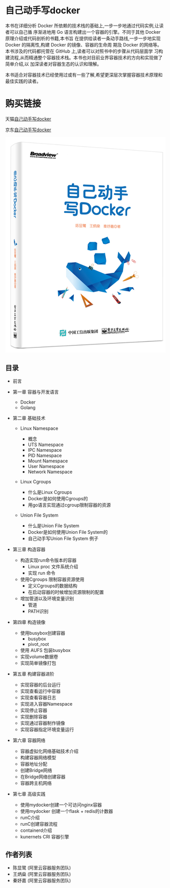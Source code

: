 # 自己动手写docker
  本书在详细分析 Docker 所依赖的技术栈的基础上,一步一步地通过代码实例,让读者可以自己循 序渐进地用 Go 语言构建出一个容器的引擎。不同于其他 Docker 原理介绍或代码剖析的书籍,本书旨 在提供给读者一条动手路线,一步一步地实现 Docker 的隔离性,构建 Docker 的镜像、容器的生命周 期及 Docker 的网络等。本书涉及的代码都托管在 GitHub 上,读者可以对照书中的步骤从代码层面学 习构建流程,从而精通整个容器技术栈。本书也对目前业界容器技术的方向和实现做了简单介绍,以 加深读者对容器生态的认识和理解。

  本书适合对容器技术已经使用过或有一些了解,希望更深层次掌握容器技术原理和最佳实践的读者。

# 购买链接
天猫[自己动手写docker](https://detail.tmall.com/item.htm?spm=a230r.1.14.27.L5ZqXQ&id=553996951094&ns=1&abbucket=15)

京东[自己动手写docker](https://item.jd.com/12109237.html)

![_Docker_01_](book-pic.jpg)

## 目录
- 前言

- 第一章 容器与开发语言
	- Docker
	- Golang

- 第二章 基础技术
	- Linux Namespace
  		- 概念
  		- UTS Namespace
  		- IPC Namespace
  		- PID Namespace
  		- Mount Namespace
  		- User Namespace
  		- Network Namespace
	- Linux Cgroups
  		- 什么是Linux Cgroups
  		- Docker是如何使用Cgroups的
  		- 用go语言实现通过cgroup限制容器的资源

  	- Union File System
  		- 什么是Union File System
  		- Docker是如何使用Union File System的
  		- 自己动手写Union File System 例子

- 第三章  构造容器
	-  构造实现run命令版本的容器
		- Linux proc 文件系统介绍
		- 实现 run 命令
	- 使用Cgroups 限制容器资源使用
		- 定义Cgroups的数据结构
		- 在启动容器的时候增加资源限制的配置
	- 增加管道以及环境变量识别
		- 管道
		- PATH识别

- 第四章 构造镜像
	- 使用busybox创建容器
		- busybox
		- pivot_root
	- 使用 AUFS 包装busybox
	- 实现volume数据卷
	- 实现简单镜像打包

- 第五章 构建容器进阶
	- 实现容器的后台运行
	- 实现查看运行中容器
	- 实现查看容器日志
	- 实现进入容器Namespace
	- 实现停止容器
	- 实现删除容器
	- 实现通过容器制作镜像
	- 实现容器指定环境变量运行

- 第六章 容器网络
	- 容器虚拟化网络基础技术介绍
	- 构建容器网络模型
	- 容器地址分配
	- 创建Bridge网络
 	- 在Bridge网络创建容器
 	- 容器跨主机网络

- 第七章 高级实践
	- 使用mydocker创建一个可访问nginx容器
	- 使用mydocker 创建一个flask + redis的计数器
	- runC介绍
	- runC创建容器流程
	- containerd介绍
	- kunernets CRI 容器引擎

## 作者列表
- 陈显鹭 (阿里云容器服务团队)
- 王炳燊 (阿里云容器服务团队)
- 秦妤嘉 (阿里云容器服务团队)
